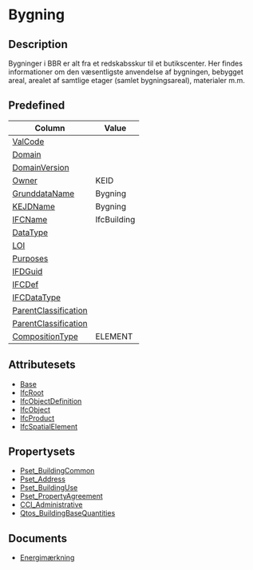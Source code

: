 # Bygning

## Description

Bygninger i BBR er alt fra et redskabsskur til et butikscenter. Her findes informationer om den væsentligste anvendelse af bygningen, bebygget
areal, arealet af samtlige etager (samlet bygningsareal), materialer m.m.

## Predefined

| Column                                                                      | Value       |
| --------------------------------------------------------------------------- | ----------- |
| [ValCode](../../../Attributes/Base/ValCode.md)                              |             |
| [Domain](../../../Attributes/Base/Domain.md)                                |             |
| [DomainVersion](../../../Attributes/Base/DomainVersion.md)                  |             |
| [Owner](../../../Attributes/Base/Owner.md)                                  | KEID        |
| [GrunddataName](../../../Attributes/Base/GrunddataName.md)                  | Bygning     |
| [KEJDName](../../../Attributes/Base/KEJDName.md)                            | Bygning     |
| [IFCName](../../../Attributes/Base/IFCName.md)                              | IfcBuilding |
| [DataType](../../../Attributes/Base/DataType.md)                            |             |
| [LOI](../../../Attributes/Base/LOI.md)                                      |             |
| [Purposes](../../../Attributes/Base/LOI.md)                                 |             |
| [IFDGuid](../../../Attributes/Base/IFDGuid.md)                              |             |
| [IFCDef](../../../Attributes/Base/IFCDef.md)                                |             |
| [IFCDataType](../../../Attributes/Base/IFCDataType.md)                      |             |
| [ParentClassification](../../../Attributes/Base/IFCParentClassification.md) |             |
| [ParentClassification](../../../Attributes/Base/IFCParentClassification.md) |             |
| [CompositionType](../../../Attributes/Base/CompositionType.md)              | ELEMENT     |

## Attributesets

- [Base](../../../IFC/Attributes/Base.md)
- [IfcRoot](../../../Attributes/IFC/IfcRoot/)
- [IfcObjectDefinition](../../../Attributes/IFC/IfcObjectDefinition/)
- [IfcObject](../../../Attributes/IFC/IfcObject/)
- [IfcProduct](../../../Attributes/IFC/IfcProduct/)
- [IfcSpatialElement](../../../Attributes/IFC/IfcSpatialElement/)

## Propertysets

- [Pset_BuildingCommon](../../../Grundlag/IFC/PropertySets/Pset_BuildingCommon.md)
- [Pset_Address](../../../Grundlag/IFC/PropertySets/Pset_Address.md)
- [Pset_BuildingUse](../../../Grundlag/IFC/PropertySets/Pset_BuildingUse.md)
- [Pset_PropertyAgreement](../../../Grundlag/IFC/PropertySets/Pset_PropertyAgreement.md)
- [CCI_Administrative](../../../Grundlag/IFC/PropertySets/CCI_Administrative.md)
- [Qtos_BuildingBaseQuantities](../../../Grundlag/IFC/PropertySets/Qto_BuildingBaseQuantities.md)

## Documents

- [Energimærkning](../../../Documents/Energimaerkning.md)
